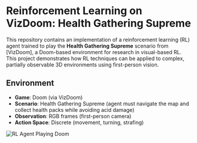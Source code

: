 # Reinforcement Learning on VizDoom: Health Gathering Supreme

This repository contains an implementation of a reinforcement learning (RL) agent trained to play the **Health Gathering Supreme** scenario from [VizDoom], a Doom-based environment for research in visual-based RL.
This project demonstrates how RL techniques can be applied to complex, partially observable 3D environments using first-person vision.

## Environment
- **Game**: Doom (via VizDoom)
- **Scenario**: Health Gathering Supreme (agent must navigate the map and collect health packs while avoiding acid damage)
- **Observation**: RGB frames (first-person camera)
- **Action Space**: Discrete (movement, turning, strafing)
  
![RL Agent Playing Doom](./Doom%20Simulation/media/replay-gif.gif)

